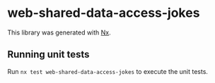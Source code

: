 # web-shared-data-access-jokes

This library was generated with [Nx](https://nx.dev).

## Running unit tests

Run `nx test web-shared-data-access-jokes` to execute the unit tests.
